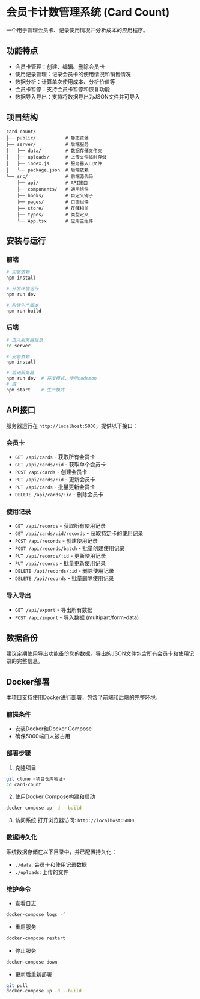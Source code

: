 # 会员卡计数管理系统 (Card Count)

一个用于管理会员卡、记录使用情况并分析成本的应用程序。

## 功能特点

- 会员卡管理：创建、编辑、删除会员卡
- 使用记录管理：记录会员卡的使用情况和销售情况
- 数据分析：计算单次使用成本、分析价值等
- 会员卡暂停：支持会员卡暂停和恢复功能
- 数据导入导出：支持将数据导出为JSON文件并可导入

## 项目结构

```
card-count/
├── public/           # 静态资源
├── server/           # 后端服务
│   ├── data/         # 数据存储文件夹
│   ├── uploads/      # 上传文件临时存储
│   ├── index.js      # 服务器入口文件
│   └── package.json  # 后端依赖
└── src/              # 前端源代码
    ├── api/          # API接口
    ├── components/   # 通用组件
    ├── hooks/        # 自定义钩子
    ├── pages/        # 页面组件
    ├── store/        # 存储相关
    ├── types/        # 类型定义
    └── App.tsx       # 应用主组件
```

## 安装与运行

### 前端

```bash
# 安装依赖
npm install

# 开发环境运行
npm run dev

# 构建生产版本
npm run build
```

### 后端

```bash
# 进入服务器目录
cd server

# 安装依赖
npm install

# 启动服务器
npm run dev  # 开发模式，使用nodemon
# 或
npm start    # 生产模式
```

## API接口

服务器运行在 `http://localhost:5000`，提供以下接口：

### 会员卡

- `GET /api/cards` - 获取所有会员卡
- `GET /api/cards/:id` - 获取单个会员卡
- `POST /api/cards` - 创建会员卡
- `PUT /api/cards/:id` - 更新会员卡
- `PUT /api/cards` - 批量更新会员卡
- `DELETE /api/cards/:id` - 删除会员卡

### 使用记录

- `GET /api/records` - 获取所有使用记录
- `GET /api/cards/:id/records` - 获取特定卡的使用记录
- `POST /api/records` - 创建使用记录
- `POST /api/records/batch` - 批量创建使用记录
- `PUT /api/records/:id` - 更新使用记录
- `PUT /api/records` - 批量更新使用记录
- `DELETE /api/records/:id` - 删除使用记录
- `DELETE /api/records` - 批量删除使用记录

### 导入导出

- `GET /api/export` - 导出所有数据
- `POST /api/import` - 导入数据 (multipart/form-data)

## 数据备份

建议定期使用导出功能备份您的数据。导出的JSON文件包含所有会员卡和使用记录的完整信息。

## Docker部署

本项目支持使用Docker进行部署，包含了前端和后端的完整环境。

### 前提条件
- 安装Docker和Docker Compose
- 确保5000端口未被占用

### 部署步骤

1. 克隆项目
```bash
git clone <项目仓库地址>
cd card-count
```

2. 使用Docker Compose构建和启动
```bash
docker-compose up -d --build
```

3. 访问系统
打开浏览器访问: `http://localhost:5000`

### 数据持久化

系统数据存储在以下目录中，并已配置持久化：
- `./data`: 会员卡和使用记录数据
- `./uploads`: 上传的文件

### 维护命令

- 查看日志
```bash
docker-compose logs -f
```

- 重启服务
```bash
docker-compose restart
```

- 停止服务
```bash
docker-compose down
```

- 更新后重新部署
```bash
git pull
docker-compose up -d --build
```
